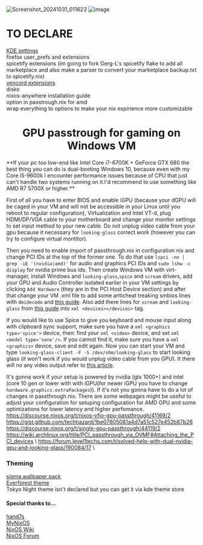 ![Screenshot_20241031_011623](https://github.com/user-attachments/assets/f7ce3e4e-299b-444a-ace2-9106fdf6fb40)
![image](https://github.com/user-attachments/assets/4cfdc724-c451-4147-b885-fde028a74b38)

# TO DECLARE
[KDE settings](https://github.com/nix-community/plasma-manager) \
firefox user_prefs and extensions \
spicetify extensions (im going to fork Gerg-L's spicetify flake to add all marketplace and also make a parser to convert your marketplace backup.txt to spicetify.nix)\
[vencord extensions](https://github.com/KaylorBen/nixcord) \
disko \
nixos-anywhere installation guide \
option in passtrough.nix for amd \
wrap everything to options to make your nix expirience more customizable

<h1 align=center> GPU passtrough for gaming on Windows VM </h1>
**If your pc too low-end like Intel Core i7-6700K + GeForce GTX 680 the best thing you can do is dual-booting Windows 10, because even with my Core i5-9600k I encounter performance issues because of CPU that just can't handle two systems running on it.I'd recommend to use something like AMD R7 5700X or higher.**  

First of all you have to enter BIOS and enable iGPU (because your dGPU will be caged in your VM and will not be accessible in your Linux until you reboot to regular configuration), Virtualization and Intel VT-d, plug HDMI/DP/VGA cable to your motherboard and change your monitor settings to set input method to your new cable. Do not unplug video cable from your gpu because it necessary  for ```looking-glass``` correct work (however you can try to configure virtual montitor).

Then you need to enable import of passthrough.nix in configuration nix and change PCI IDs at the top of the former one. To do that use ```lspci -nn | grep -iE '(nvidia|amd)'``` for audio and graphics PCI IDs and ```sudo lshw -c display``` for nvidia prime bus ids. Then create Windows VM with virt-manager, install Windows and ```looking-glass```,```spice``` and ```scream``` drivers, add your GPU and Audio Controller isolated earlier in your VM settings by clicking ```Add Hardware``` (they are in the PCI Host Device section) and after that change your VM .xml file to add some anticheat treaking smbios lines with ```dmidecode``` and [this guide](https://astrid.tech/2022/09/22/0/nixos-gpu-vfio/). Also add there lines for ```scream``` and ```looking-glass``` from [this guide](https://alexbakker.me/post/nixos-pci-passthrough-qemu-vfio.html) into ```xml <devices></devices>``` tag.

If you would like to use Spice to give you keyboard and mouse input along with clipboard sync support, make sure you have a ```xml <graphics type='spice'>``` device, then: find your ```xml <video>``` device, and set ```xml <model type='none'/>```. If you cannot find it, make sure you have a ```xml <graphics>``` device, save and edit again. Now you can start your VM and type ```looking-glass-client -F -S /dev/shm/looking-glass``` to start looking glass (it won't work if you would unplug video cable from you GPU). It there will no any video output refer to [this article](https://looking-glass.io/docs/B7/install_libvirt/#keyboard-mouse-display-audio).

It's gonna work if your setup is powered by nvidia (gtx 1000+) and intel (core 10 gen or lower with with iGPU(for newer iGPU you have to change ```hardware.graphics.extraPackages```)). If it's not you gonna have to do a lot of changes in passthrough.nix. There are some webpages might be useful to adjust your configuration for setuping configuration for AMD GPU and some optimizations for lower latency and higher perfomance.
https://discourse.nixos.org/t/nixos-vfio-gpu-passthrough/41169/2 \
https://gist.github.com/techhazard/1be07805081a4d7a51c527e452b87b26 \
https://discourse.nixos.org/t/single-gpu-passthrough/44119/2 \
https://wiki.archlinux.org/title/PCI_passthrough_via_OVMF#Attaching_the_PCI_devices  \ 
https://forum.level1techs.com/t/solved-help-with-dual-nvidia-gpu-and-looking-glass/190084/17 \

### Theming
[sigma wallpaper pack](https://github.com/kotudemo/PoALFW/releases/tag/wallpapers) \
[Everforest theme](https://github.com/Serge2702/KDE-Everforest/blob/main/Everforest.colors) \
Tokyo Night theme isn't declared but you can get it via kde theme store 

#### Special thanks to...
[hand7s](https://github.com/s0me1newithhand7s)\
[MyNixOS](https://mynixos.com/) \
[NixOS Wiki](https://nixos.wiki/wiki/Main_Page)\
[NixOS Forum](https://discourse.nixos.org/)
